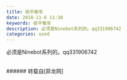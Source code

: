 ```yaml
---
title: 收平衡车
date: 2018-11-6 11:38
keywords: 收平衡车
description: 必须是Ninebot系列的。qq331906742
categories: used
---
```

<td class="t_f" id="postmessage_2224901">

必须是Ninebot系列的。qq331906742<br/>
<img alt="" border="0" class="zoom" data-cf-modified-9b3ff58fbe75199348caa1db-="" file="http://www.flw.ph/data/appbyme/upload/image/201811/06/9CJYYkgE8vCV.jpg" id="aimg_BZA78" lazyloadthumb="1" onclick="" onmouseover="" src="http://www.flw.ph/data/appbyme/upload/image/201811/06/9CJYYkgE8vCV.jpg"/><br/>
<br/>
</td>
###### 转载自[菲龙网]